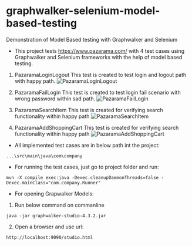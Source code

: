 # graphwalker-selenium-model-based-testing
Demonstration  of Model Based testing with Graphwalker and Selenium

- This project tests https://www.pazarama.com/ with 4 test cases using Graphwalker and Selenium frameworks with the
help of model based testing. 

1. PazaramaLoginLogout
This test is created to test login and logout path with happy path. 
![PazaramaLoginLogout](https://user-images.githubusercontent.com/33651899/205932379-ae14515b-b9a4-401f-bc1a-b244849daa0e.JPG)

2. PazaramaFailLogin
This test is created to test login fail scenario with wrong password within sad path. 
![PazaramaFailLogin](https://user-images.githubusercontent.com/33651899/205932441-fb3be717-df4c-403f-9cf6-2073e90f3121.JPG)

3. PazaramaSearchItem
This test is created for verifying search functionality within happy path
![PazaramaSearchItem](https://user-images.githubusercontent.com/33651899/205932513-8e2ae275-6fbd-4b60-ad97-72498dbef5fa.JPG)

4. PazaramaAddShoppingCart
This test is created for verifying search functionality within happy path
![PazaramaAddShoppingCart](https://user-images.githubusercontent.com/33651899/205932558-3a3b6b68-a16e-4994-889d-10bc688ec660.JPG)

- All implemented test cases are in below path int the project: 
```
...\src\main\java\com\company
```

- For running the test cases, just go to project folder and run:
```
mvn -X compile exec:java -Dexec.cleanupDaemonThreads=false -Dexec.mainClass="com.company.Runner"
```

- For opening Grapwalker Models:
1. Run below command on commanline 
```
java -jar graphwalker-studio-4.3.2.jar
```
2. Open a browser and use url:
```
http://localhost:9090/studio.html
```